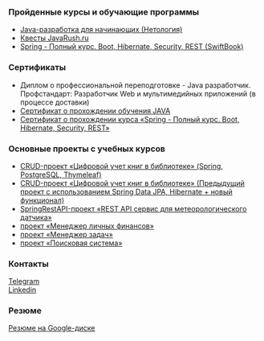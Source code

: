 ### Пройденные курсы и обучающие программы

- [Java-разработка для начинающих (Нетология)](https://cat.2035.university/rall/course/11144/?orgs=1369)
- [Квесты JavaRush.ru](https://javarush.ru/quests)
- [Spring - Полный курс. Boot, Hibernate, Security, REST (SwiftBook)](https://swiftbook.org/courses/438)

### Сертификаты

- Диплом о профессиональной переподготовке - Java разработчик. Профстандарт: Разработчик Web и мультимедийных приложений (в процессе доставки)
- [Сертификат о прохождении обучения JAVA](https://github.com/DmitryIE/DmitryIE/blob/main/Сertificate%20JAVA.pdf)
- [Сертификат о прохождении курса «Spring - Полный курс. Boot, Hibernate, Security, REST»](https://github.com/DmitryIE/DmitryIE/blob/main/Certificate%20Spring.pdf)

### Основные проекты с учебных курсов
- [CRUD-проект «Цифровой учет книг в библиотеке» (Spring, PostgreSQL, Thymeleaf)](https://github.com/DmitryIE/Digital_library_Spring_CRUD)
- [CRUD-проект «Цифровой учет книг в библиотеке» (Предыдущий проект с использованием Spring Data JPA, Hibernate + новый функционал)](https://github.com/DmitryIE/Digital_library_CRUD_Hibernate_SpringDataJPA)
- [SpringRestAPI-проект «REST API сервис для метеорологического датчика»](https://github.com/DmitryIE/Sensor_of_temperature_Spring_REST_API)
- [проект «Менеджер личных финансов»](https://github.com/DmitryIE/Personal_Finance_Manager)
- [проект «Менеджер задач»](https://github.com/DmitryIE/Task_Manager)
- [проект «Поисковая система»](https://github.com/DmitryIE/search-final-diplom)
 
### Контакты
[Telegram](https://t.me/dmitryIvE)  
[Linkedin](https://linkedin.com/in/дмитрий-егерев-942342259)

### Резюме
[Резюме на Google-диске]()

